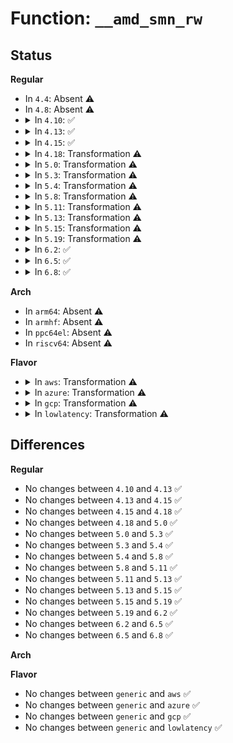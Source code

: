 # Function: <code>__amd_smn_rw</code>

## Status
<b>Regular</b>
<ul>
<li>
In <code>4.4</code>: Absent ⚠️
</li>
<li>
In <code>4.8</code>: Absent ⚠️
</li>
<li>
<details>
<summary>In <code>4.10</code>: ✅</summary>

```c
int __amd_smn_rw(u16 node, u32 address, u32 *value, bool write);
```

**Collision:** Unique Static

**Inline:** No

**Transformation:** False

**Instances:**

```
In arch/x86/kernel/amd_nb.c (ffffffff81065ea0)
Location: arch/x86/kernel/amd_nb.c:92
Inline: False
Direct callers:
  - arch/x86/kernel/amd_nb.c:amd_smn_write
  - arch/x86/kernel/amd_nb.c:amd_smn_read
```
**Symbols:**

```
ffffffff81065ea0-ffffffff81065fac: __amd_smn_rw (STB_LOCAL)
```
</details>
</li>
<li>
<details>
<summary>In <code>4.13</code>: ✅</summary>

```c
int __amd_smn_rw(u16 node, u32 address, u32 *value, bool write);
```

**Collision:** Unique Static

**Inline:** No

**Transformation:** False

**Instances:**

```
In arch/x86/kernel/amd_nb.c (ffffffff81065230)
Location: arch/x86/kernel/amd_nb.c:92
Inline: False
Direct callers:
  - arch/x86/kernel/amd_nb.c:amd_smn_write
  - arch/x86/kernel/amd_nb.c:amd_smn_read
```
**Symbols:**

```
ffffffff81065230-ffffffff8106531f: __amd_smn_rw (STB_LOCAL)
```
</details>
</li>
<li>
<details>
<summary>In <code>4.15</code>: ✅</summary>

```c
int __amd_smn_rw(u16 node, u32 address, u32 *value, bool write);
```

**Collision:** Unique Static

**Inline:** No

**Transformation:** False

**Instances:**

```
In arch/x86/kernel/amd_nb.c (ffffffff810693d0)
Location: arch/x86/kernel/amd_nb.c:96
Inline: False
Direct callers:
  - arch/x86/kernel/amd_nb.c:amd_smn_write
  - arch/x86/kernel/amd_nb.c:amd_smn_read
```
**Symbols:**

```
ffffffff810693d0-ffffffff810694bf: __amd_smn_rw (STB_LOCAL)
```
</details>
</li>
<li>
<details>
<summary>In <code>4.18</code>: Transformation ⚠️</summary>

```c
int __amd_smn_rw(u16 node, u32 address, u32 *value, bool write);
```

**Collision:** Unique Static

**Inline:** No

**Transformation:** True

**Instances:**

```
In arch/x86/kernel/amd_nb.c (0)
Location: arch/x86/kernel/amd_nb.c:102
Inline: False
Direct callers:
  - arch/x86/kernel/amd_nb.c:amd_smn_write
  - arch/x86/kernel/amd_nb.c:amd_smn_read
```
**Symbols:**

```
ffffffff8106c020-ffffffff8106c0e7: __amd_smn_rw (STB_LOCAL)
ffffffff8106c8aa-ffffffff8106c8e5: __amd_smn_rw.cold.3 (STB_LOCAL)
```
</details>
</li>
<li>
<details>
<summary>In <code>5.0</code>: Transformation ⚠️</summary>

```c
int __amd_smn_rw(u16 node, u32 address, u32 *value, bool write);
```

**Collision:** Unique Static

**Inline:** No

**Transformation:** True

**Instances:**

```
In arch/x86/kernel/amd_nb.c (0)
Location: arch/x86/kernel/amd_nb.c:122
Inline: False
Direct callers:
  - arch/x86/kernel/amd_nb.c:amd_smn_write
  - arch/x86/kernel/amd_nb.c:amd_smn_read
```
**Symbols:**

```
ffffffff81071db0-ffffffff81071e77: __amd_smn_rw (STB_LOCAL)
ffffffff8107273a-ffffffff81072775: __amd_smn_rw.cold.3 (STB_LOCAL)
```
</details>
</li>
<li>
<details>
<summary>In <code>5.3</code>: Transformation ⚠️</summary>

```c
int __amd_smn_rw(u16 node, u32 address, u32 *value, bool write);
```

**Collision:** Unique Static

**Inline:** No

**Transformation:** True

**Instances:**

```
In arch/x86/kernel/amd_nb.c (0)
Location: arch/x86/kernel/amd_nb.c:123
Inline: False
Direct callers:
  - arch/x86/kernel/amd_nb.c:amd_smn_write
  - arch/x86/kernel/amd_nb.c:amd_smn_read
```
**Symbols:**

```
ffffffff810758f0-ffffffff810759b7: __amd_smn_rw (STB_LOCAL)
ffffffff81076245-ffffffff81076280: __amd_smn_rw.cold (STB_LOCAL)
```
</details>
</li>
<li>
<details>
<summary>In <code>5.4</code>: Transformation ⚠️</summary>

```c
int __amd_smn_rw(u16 node, u32 address, u32 *value, bool write);
```

**Collision:** Unique Static

**Inline:** No

**Transformation:** True

**Instances:**

```
In arch/x86/kernel/amd_nb.c (0)
Location: arch/x86/kernel/amd_nb.c:129
Inline: False
Direct callers:
  - arch/x86/kernel/amd_nb.c:amd_smn_write
  - arch/x86/kernel/amd_nb.c:amd_smn_read
```
**Symbols:**

```
ffffffff810768c0-ffffffff81076987: __amd_smn_rw (STB_LOCAL)
ffffffff81077215-ffffffff81077250: __amd_smn_rw.cold (STB_LOCAL)
```
</details>
</li>
<li>
<details>
<summary>In <code>5.8</code>: Transformation ⚠️</summary>

```c
int __amd_smn_rw(u16 node, u32 address, u32 *value, bool write);
```

**Collision:** Unique Static

**Inline:** No

**Transformation:** True

**Instances:**

```
In arch/x86/kernel/amd_nb.c (0)
Location: arch/x86/kernel/amd_nb.c:132
Inline: False
Direct callers:
  - arch/x86/kernel/amd_nb.c:amd_smn_write
  - arch/x86/kernel/amd_nb.c:amd_smn_read
```
**Symbols:**

```
ffffffff8107db60-ffffffff8107dc29: __amd_smn_rw (STB_LOCAL)
ffffffff8107e545-ffffffff8107e580: __amd_smn_rw.cold (STB_LOCAL)
```
</details>
</li>
<li>
<details>
<summary>In <code>5.11</code>: Transformation ⚠️</summary>

```c
int __amd_smn_rw(u16 node, u32 address, u32 *value, bool write);
```

**Collision:** Unique Static

**Inline:** No

**Transformation:** True

**Instances:**

```
In arch/x86/kernel/amd_nb.c (0)
Location: arch/x86/kernel/amd_nb.c:132
Inline: False
Direct callers:
  - arch/x86/kernel/amd_nb.c:amd_smn_write
  - arch/x86/kernel/amd_nb.c:amd_smn_read
```
**Symbols:**

```
ffffffff8107d840-ffffffff8107d909: __amd_smn_rw (STB_LOCAL)
ffffffff81bd7f8e-ffffffff81bd7fc9: __amd_smn_rw.cold (STB_LOCAL)
```
</details>
</li>
<li>
<details>
<summary>In <code>5.13</code>: Transformation ⚠️</summary>

```c
int __amd_smn_rw(u16 node, u32 address, u32 *value, bool write);
```

**Collision:** Unique Static

**Inline:** No

**Transformation:** True

**Instances:**

```
In arch/x86/kernel/amd_nb.c (0)
Location: arch/x86/kernel/amd_nb.c:132
Inline: False
Direct callers:
  - arch/x86/kernel/amd_nb.c:amd_smn_write
  - arch/x86/kernel/amd_nb.c:amd_smn_read
```
**Symbols:**

```
ffffffff8107e970-ffffffff8107ea39: __amd_smn_rw (STB_LOCAL)
ffffffff81bc9e40-ffffffff81bc9e7b: __amd_smn_rw.cold (STB_LOCAL)
```
</details>
</li>
<li>
<details>
<summary>In <code>5.15</code>: Transformation ⚠️</summary>

```c
int __amd_smn_rw(u16 node, u32 address, u32 *value, bool write);
```

**Collision:** Unique Static

**Inline:** No

**Transformation:** True

**Instances:**

```
In arch/x86/kernel/amd_nb.c (0)
Location: arch/x86/kernel/amd_nb.c:145
Inline: False
Direct callers:
  - arch/x86/kernel/amd_nb.c:amd_smn_write
  - arch/x86/kernel/amd_nb.c:amd_smn_read
```
**Symbols:**

```
ffffffff8108d600-ffffffff8108d6c9: __amd_smn_rw (STB_LOCAL)
ffffffff81c9ef76-ffffffff81c9efb1: __amd_smn_rw.cold (STB_LOCAL)
```
</details>
</li>
<li>
<details>
<summary>In <code>5.19</code>: Transformation ⚠️</summary>

```c
int __amd_smn_rw(u16 node, u32 address, u32 *value, bool write);
```

**Collision:** Unique Static

**Inline:** No

**Transformation:** True

**Instances:**

```
In arch/x86/kernel/amd_nb.c (0)
Location: arch/x86/kernel/amd_nb.c:145
Inline: False
Direct callers:
  - arch/x86/kernel/amd_nb.c:amd_smn_write
  - arch/x86/kernel/amd_nb.c:amd_smn_read
```
**Symbols:**

```
ffffffff8109e1a0-ffffffff8109e276: __amd_smn_rw (STB_LOCAL)
ffffffff81e4e3d0-ffffffff81e4e409: __amd_smn_rw.cold (STB_LOCAL)
```
</details>
</li>
<li>
<details>
<summary>In <code>6.2</code>: ✅</summary>

```c
int __amd_smn_rw(u16 node, u32 address, u32 *value, bool write);
```

**Collision:** Unique Static

**Inline:** No

**Transformation:** False

**Instances:**

```
In arch/x86/kernel/amd_nb.c (ffffffff810b5450)
Location: arch/x86/kernel/amd_nb.c:158
Inline: False
Direct callers:
  - arch/x86/kernel/amd_nb.c:amd_smn_write
  - arch/x86/kernel/amd_nb.c:amd_smn_read
```
**Symbols:**

```
ffffffff810b5450-ffffffff810b5547: __amd_smn_rw (STB_LOCAL)
```
</details>
</li>
<li>
<details>
<summary>In <code>6.5</code>: ✅</summary>

```c
int __amd_smn_rw(u16 node, u32 address, u32 *value, bool write);
```

**Collision:** Unique Static

**Inline:** No

**Transformation:** False

**Instances:**

```
In arch/x86/kernel/amd_nb.c (ffffffff810b8520)
Location: arch/x86/kernel/amd_nb.c:166
Inline: False
Direct callers:
  - arch/x86/kernel/amd_nb.c:amd_smn_write
  - arch/x86/kernel/amd_nb.c:amd_smn_read
```
**Symbols:**

```
ffffffff810b8520-ffffffff810b8617: __amd_smn_rw (STB_LOCAL)
```
</details>
</li>
<li>
<details>
<summary>In <code>6.8</code>: ✅</summary>

```c
int __amd_smn_rw(u16 node, u32 address, u32 *value, bool write);
```

**Collision:** Unique Static

**Inline:** No

**Transformation:** False

**Instances:**

```
In arch/x86/kernel/amd_nb.c (ffffffff810bf960)
Location: arch/x86/kernel/amd_nb.c:182
Inline: False
Direct callers:
  - arch/x86/kernel/amd_nb.c:amd_smn_write
  - arch/x86/kernel/amd_nb.c:amd_smn_read
```
**Symbols:**

```
ffffffff810bf960-ffffffff810bfa57: __amd_smn_rw (STB_LOCAL)
```
</details>
</li>
</ul>
<b>Arch</b>
<ul>
<li>
In <code>arm64</code>: Absent ⚠️
</li>
<li>
In <code>armhf</code>: Absent ⚠️
</li>
<li>
In <code>ppc64el</code>: Absent ⚠️
</li>
<li>
In <code>riscv64</code>: Absent ⚠️
</li>
</ul>
<b>Flavor</b>
<ul>
<li>
<details>
<summary>In <code>aws</code>: Transformation ⚠️</summary>

```c
int __amd_smn_rw(u16 node, u32 address, u32 *value, bool write);
```

**Collision:** Unique Static

**Inline:** No

**Transformation:** True

**Instances:**

```
In arch/x86/kernel/amd_nb.c (0)
Location: arch/x86/kernel/amd_nb.c:129
Inline: False
Direct callers:
  - arch/x86/kernel/amd_nb.c:amd_smn_write
  - arch/x86/kernel/amd_nb.c:amd_smn_read
```
**Symbols:**

```
ffffffff810758c0-ffffffff81075987: __amd_smn_rw (STB_LOCAL)
ffffffff81076215-ffffffff81076250: __amd_smn_rw.cold (STB_LOCAL)
```
</details>
</li>
<li>
<details>
<summary>In <code>azure</code>: Transformation ⚠️</summary>

```c
int __amd_smn_rw(u16 node, u32 address, u32 *value, bool write);
```

**Collision:** Unique Static

**Inline:** No

**Transformation:** True

**Instances:**

```
In arch/x86/kernel/amd_nb.c (0)
Location: arch/x86/kernel/amd_nb.c:129
Inline: False
Direct callers:
  - arch/x86/kernel/amd_nb.c:amd_smn_write
  - arch/x86/kernel/amd_nb.c:amd_smn_read
```
**Symbols:**

```
ffffffff810658b0-ffffffff81065977: __amd_smn_rw (STB_LOCAL)
ffffffff810661e5-ffffffff81066220: __amd_smn_rw.cold (STB_LOCAL)
```
</details>
</li>
<li>
<details>
<summary>In <code>gcp</code>: Transformation ⚠️</summary>

```c
int __amd_smn_rw(u16 node, u32 address, u32 *value, bool write);
```

**Collision:** Unique Static

**Inline:** No

**Transformation:** True

**Instances:**

```
In arch/x86/kernel/amd_nb.c (0)
Location: arch/x86/kernel/amd_nb.c:129
Inline: False
Direct callers:
  - arch/x86/kernel/amd_nb.c:amd_smn_write
  - arch/x86/kernel/amd_nb.c:amd_smn_read
```
**Symbols:**

```
ffffffff81075870-ffffffff81075937: __amd_smn_rw (STB_LOCAL)
ffffffff810761c5-ffffffff81076200: __amd_smn_rw.cold (STB_LOCAL)
```
</details>
</li>
<li>
<details>
<summary>In <code>lowlatency</code>: Transformation ⚠️</summary>

```c
int __amd_smn_rw(u16 node, u32 address, u32 *value, bool write);
```

**Collision:** Unique Static

**Inline:** No

**Transformation:** True

**Instances:**

```
In arch/x86/kernel/amd_nb.c (0)
Location: arch/x86/kernel/amd_nb.c:129
Inline: False
Direct callers:
  - arch/x86/kernel/amd_nb.c:amd_smn_write
  - arch/x86/kernel/amd_nb.c:amd_smn_read
```
**Symbols:**

```
ffffffff810778d0-ffffffff81077997: __amd_smn_rw (STB_LOCAL)
ffffffff81078225-ffffffff81078260: __amd_smn_rw.cold (STB_LOCAL)
```
</details>
</li>
</ul>

## Differences
<b>Regular</b>
<ul>
<li>
No changes between <code>4.10</code> and <code>4.13</code> ✅
</li>
<li>
No changes between <code>4.13</code> and <code>4.15</code> ✅
</li>
<li>
No changes between <code>4.15</code> and <code>4.18</code> ✅
</li>
<li>
No changes between <code>4.18</code> and <code>5.0</code> ✅
</li>
<li>
No changes between <code>5.0</code> and <code>5.3</code> ✅
</li>
<li>
No changes between <code>5.3</code> and <code>5.4</code> ✅
</li>
<li>
No changes between <code>5.4</code> and <code>5.8</code> ✅
</li>
<li>
No changes between <code>5.8</code> and <code>5.11</code> ✅
</li>
<li>
No changes between <code>5.11</code> and <code>5.13</code> ✅
</li>
<li>
No changes between <code>5.13</code> and <code>5.15</code> ✅
</li>
<li>
No changes between <code>5.15</code> and <code>5.19</code> ✅
</li>
<li>
No changes between <code>5.19</code> and <code>6.2</code> ✅
</li>
<li>
No changes between <code>6.2</code> and <code>6.5</code> ✅
</li>
<li>
No changes between <code>6.5</code> and <code>6.8</code> ✅
</li>
</ul>
<b>Arch</b>
<ul>
</ul>
<b>Flavor</b>
<ul>
<li>
No changes between <code>generic</code> and <code>aws</code> ✅
</li>
<li>
No changes between <code>generic</code> and <code>azure</code> ✅
</li>
<li>
No changes between <code>generic</code> and <code>gcp</code> ✅
</li>
<li>
No changes between <code>generic</code> and <code>lowlatency</code> ✅
</li>
</ul>
